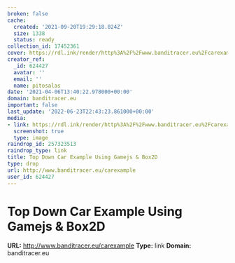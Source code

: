 ```yaml
---
broken: false
cache:
  created: '2021-09-20T19:29:18.024Z'
  size: 1338
  status: ready
collection_id: 17452361
cover: https://rdl.ink/render/http%3A%2F%2Fwww.banditracer.eu%2Fcarexample
creator_ref:
  _id: 624427
  avatar: ''
  email: ''
  name: pitosalas
date: '2021-04-06T13:40:22.978000+00:00'
domain: banditracer.eu
important: false
last_update: '2022-06-23T22:43:23.861000+00:00'
media:
- link: https://rdl.ink/render/http%3A%2F%2Fwww.banditracer.eu%2Fcarexample
  screenshot: true
  type: image
raindrop_id: 257323513
raindrop_type: link
title: Top Down Car Example Using Gamejs & Box2D
type: drop
url: http://www.banditracer.eu/carexample
user_id: 624427
---
```


# Top Down Car Example Using Gamejs & Box2D

**URL:** http://www.banditracer.eu/carexample
**Type:** link
**Domain:** banditracer.eu
